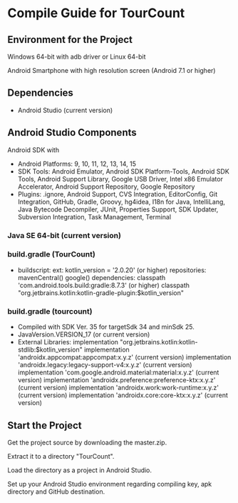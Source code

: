 # Compile Guide for TourCount

## Environment for the Project
Windows 64-bit with adb driver or
Linux 64-bit

Android Smartphone with high resolution screen (Android 7.1 or higher)

## Dependencies
- Android Studio (current version)

## Android Studio Components
Android SDK with
- Android Platforms: 9, 10, 11, 12, 13, 14, 15
- SDK Tools: Android Emulator, Android SDK Platform-Tools, Android SDK Tools, Android Support Library, Google USB Driver, Intel x86 Emulator Accelerator, Android Support Repository, Google Repository
- Plugins: .ignore, Android Support, CVS Integration, EditorConfig, Git Integration, GitHub, Gradle, Groovy, hg4idea, I18n for Java, IntelliLang, Java Bytecode Decompiler, JUnit, Properties Support, SDK Updater, Subversion Integration, Task Management, Terminal 

### Java SE 64-bit (current version)

### build.gradle (TourCount)
- buildscript:
  ext:
    kotlin_version = '2.0.20' (or higher)
  repositories:
    mavenCentral()
    google()
  dependencies:
    classpath 'com.android.tools.build:gradle:8.7.3' (or higher)
    classpath "org.jetbrains.kotlin:kotlin-gradle-plugin:$kotlin_version"

### build.gradle (tourcount)
- Compiled with SDK Ver. 35 for targetSdk 34 and minSdk 25.
- JavaVersion.VERSION_17 (or current version)
- External Libraries:
  implementation "org.jetbrains.kotlin:kotlin-stdlib:$kotlin_version"
  implementation 'androidx.appcompat:appcompat:x.y.z' (current version)
  implementation 'androidx.legacy:legacy-support-v4:x.y.z' (current version)
  implementation 'com.google.android.material:material:x.y.z' (current version)
  implementation 'androidx.preference:preference-ktx:x.y.z' (current version)
  implementation 'androidx.work:work-runtime:x.y.z' (current version)
  implementation 'androidx.core:core-ktx:x.y.z' (current version)

## Start the Project
Get the project source by downloading the master.zip.

Extract it to a directory "TourCount".

Load the directory as a project in Android Studio.

Set up your Android Studio environment regarding compiling key, apk directory and GitHub destination.
